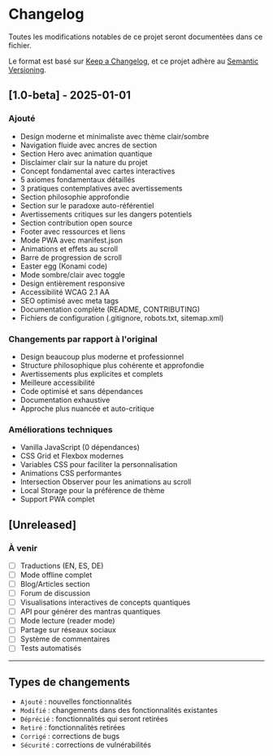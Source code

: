 # Changelog

Toutes les modifications notables de ce projet seront documentées dans ce fichier.

Le format est basé sur [Keep a Changelog](https://keepachangelog.com/fr/1.0.0/),
et ce projet adhère au [Semantic Versioning](https://semver.org/lang/fr/).

## [1.0-beta] - 2025-01-01

### Ajouté
- Design moderne et minimaliste avec thème clair/sombre
- Navigation fluide avec ancres de section
- Section Hero avec animation quantique
- Disclaimer clair sur la nature du projet
- Concept fondamental avec cartes interactives
- 5 axiomes fondamentaux détaillés
- 3 pratiques contemplatives avec avertissements
- Section philosophie approfondie
- Section sur le paradoxe auto-référentiel
- Avertissements critiques sur les dangers potentiels
- Section contribution open source
- Footer avec ressources et liens
- Mode PWA avec manifest.json
- Animations et effets au scroll
- Barre de progression de scroll
- Easter egg (Konami code)
- Mode sombre/clair avec toggle
- Design entièrement responsive
- Accessibilité WCAG 2.1 AA
- SEO optimisé avec meta tags
- Documentation complète (README, CONTRIBUTING)
- Fichiers de configuration (.gitignore, robots.txt, sitemap.xml)

### Changements par rapport à l'original
- Design beaucoup plus moderne et professionnel
- Structure philosophique plus cohérente et approfondie
- Avertissements plus explicites et complets
- Meilleure accessibilité
- Code optimisé et sans dépendances
- Documentation exhaustive
- Approche plus nuancée et auto-critique

### Améliorations techniques
- Vanilla JavaScript (0 dépendances)
- CSS Grid et Flexbox modernes
- Variables CSS pour faciliter la personnalisation
- Animations CSS performantes
- Intersection Observer pour les animations au scroll
- Local Storage pour la préférence de thème
- Support PWA complet

## [Unreleased]

### À venir
- [ ] Traductions (EN, ES, DE)
- [ ] Mode offline complet
- [ ] Blog/Articles section
- [ ] Forum de discussion
- [ ] Visualisations interactives de concepts quantiques
- [ ] API pour générer des mantras quantiques
- [ ] Mode lecture (reader mode)
- [ ] Partage sur réseaux sociaux
- [ ] Système de commentaires
- [ ] Tests automatisés

---

## Types de changements
- `Ajouté` : nouvelles fonctionnalités
- `Modifié` : changements dans des fonctionnalités existantes
- `Déprécié` : fonctionnalités qui seront retirées
- `Retiré` : fonctionnalités retirées
- `Corrigé` : corrections de bugs
- `Sécurité` : corrections de vulnérabilités

